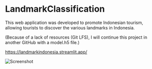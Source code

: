 # LandmarkClassification
This web application was developed to promote Indonesian tourism, allowing tourists to discover the various landmarks in Indonesia.

(Because of a lack of resources (Git LFS), I will continue this project in another GitHub with a model.h5 file.)

https://landmarkindonesia.streamlit.app/

![Screenshot](Screenshot.png)
